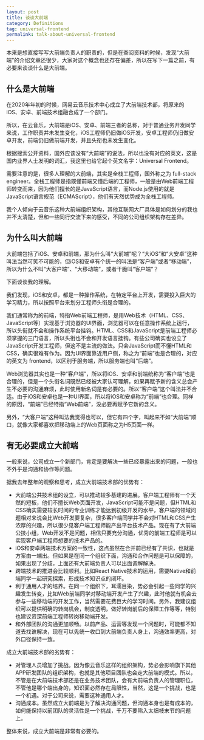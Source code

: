 ```yaml
---
layout: post
title: 谈谈大前端
category: Definitions
tag: universal-frontend
permalink: talk-about-universal-frontend
---
```


本来是想直接写写大前端负责人的职责的，但是在查阅资料的时候，发现“大前端”的介绍文章还很少，大家对这个概念也还存在偏差，所以在写下一篇之前，有必要来谈谈什么是大前端。


## 什么是大前端

在2020年年初的时候，网易云音乐技术中心成立了大前端技术部，将原来的iOS、安卓、前端技术组融合成了一个部门。

所以，在云音乐，大前端是iOS、安卓、前端三者的总称，对于普通业务开发同学来说，工作职责并未发生变化，iOS工程师仍旧做iOS开发，安卓工程师仍旧做安卓开发，前端仍旧做前端开发，并且头衔也未发生变化。

根据搜索公开资料，国外应该没有“大前端”的说法，所以也没有对应的英文，这是国内业界人士发明的词汇，我这里也给它起个英文名字：Universal Frontend。

需要注意的是，很多人理解的大前端，其实是全栈工程师，国外称之为 full-stack engineer。全栈工程师是指既懂前端又懂后端的工程师，一般是由Web前端工程师转变而来，因为他们擅长的是JavaScript语言，而Node.js使用的就是JavaScript语言规范（ECMAScript），他们有天然优势成为全栈工程师。

我个人倾向于云音乐这种大前端组织架构，其他互联网大厂具体是如何划分的我也并不太清楚，但和一些同行交流下来的感受，不同的公司组织架构存在差异。


## 为什么叫大前端

大前端包括了iOS、安卓和前端，那为什么叫“大前端”呢？“大iOS”和“大安卓”这种叫法当然可笑不可能的，但iOS和安卓有个统一的叫法是“客户端”或者“移动端”，所以为什么不叫“大客户端”、“大移动端”，或者干脆叫“客户端”？

下面谈谈我的理解。

我们发现，iOS和安卓，都是一种操作系统，在特定平台上开发，需要投入巨大的学习精力，所以按照平台来划分工程师头衔是合理的。

我们通常称为的前端，特指Web前端工程师，是用Web技术（HTML、CSS、JavaScript等）实现基于浏览器的UI界面，浏览器可以在任意操作系统上运行，所以头衔就不会和操作系统平台挂钩。HTML、CSS和JavaScript是前端工程师必须掌握的三门语言，所以头衔也不会和开发语言挂钩。有些公司确实也设立了JavaScript开发工程师，但这不是主流的做法。只会JavaScript而不懂HTML和CSS，确实很难有作为。因为UI界面靠近用户侧，称之为“前端”也是合理的，对应的英文为 frontend，以区别于服务端，所以服务端也叫“后端”。

Web浏览器其实也是一种“客户端”，所以将iOS、安卓和前端统称为“客户端”也是合理的，但是一个头衔名词既然已经被大家认可理解，如果再赋予新的含义总会产生不必要的沟通麻烦，此时使用新名词是有必要的。所以“客户端”这个叫法并不合适。由于iOS和安卓也是一种UI界面，所以将iOS和安卓称为“前端”也合理。同样的原因，“前端”已经特指“Web前端”，没必要再赋予它新的含义。

另外，“大客户端”这种叫法我觉得也可以，但它有四个字，叫起来不如“大前端”顺口，就像大家都喜欢把移动端上的Web页面称之为H5页面一样。


## 有无必要成立大前端
一般来说，公司成立一个新部门，肯定是要解决一些已经暴露出来的问题，一般也不外乎是沟通和协作等问题。

据我去年整年的观察和思考，成立大前端技术部的优势有：

- 大前端公共技术组的设立，可以推动较多基建的进展。客户端工程师有一个天然的短板，他们不擅长Web页面开发，JavaScript可能不是问题，但HTML和CSS确实需要较长时间的专业训练才能达到初级开发的水平，客户端的领域问题相对来说会比Web开发要复杂，很多客户端同学并不会对HTML和CSS产生浓厚的兴趣，所以很少见客户端工程师能产出平台技术产品。现在有了大前端公技小组，Web开发不是问题，相信只要充分沟通，优秀的前端工程师是可以实现客户端工程师想要的技术产品的。
- iOS和安卓两端技术方案的一致性，这点虽然在合并前已经有了共识，也就是方案由一端出。但如果是在同一个组织下面，沟通和合作问题是可以保障的，如果出现了分歧，上面还有大前端负责人可以出面调解解决。
- 跨端技术的推进会比较顺利。比如React Native技术的运用，需要Native和前端同学一起研究探索，形成技术知识点的闭环。
- 利于通用人才的培养。在同一个组织下，耳濡目染，势必会引起一些同学的兴趣发生转变，比如Web前端同学对移动端开发产生了兴趣，此时他就有机会去参与一些移动端的开发工作，当然需要花费巨大的学习时间。另外，我建议组织可以提供明确的转岗机会，制度透明，做好转岗前后的保障工作等等，特别也建议资深前端工程师转岗移动端开发。
- 和外部团队的沟通更加顺畅。以前产品、运营等发现一个问题时，可能都不知道去找谁解决，现在可以先统一收口到大前端负责人身上，沟通效率更高，对外口径保持一致。


成立大前端技术部的劣势有：

- 对管理人员增加了挑战。因为像云音乐这样的组织架构，势必会影响旗下其他APP研发团队的组织架构，也就是其他项目团队也会走大前端的模式。所以，不管是在大前端技术部还是在业务技术团队，会有大前端负责人的管理职位，不管他是哪个端出身的，知识面必然存在局限性，当然，这是一个挑战，也是一个机遇。对于公司来说，需要这种通用人才。
- 沟通成本。虽然成立大前端是为了解决沟通问题，但沟通本身也是有成本的，如何能保持以前团队的灵活性是一个挑战，千万不要陷入太细枝末节的问题上。


整体来说，成立大前端是非常有必要的。
